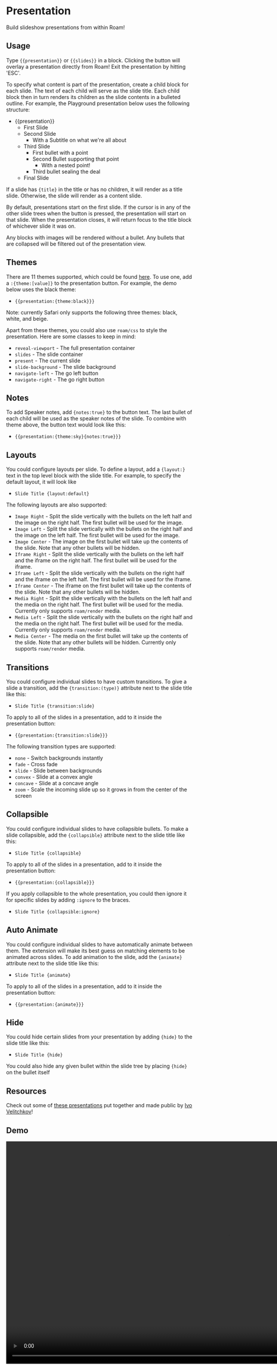 # Presentation

Build slideshow presentations from within Roam!

## Usage

Type `{{presentation}}` or `{{slides}}` in a block. Clicking the button will overlay a presentation directly from Roam! Exit the presentation by hitting 'ESC'.

To specify what content is part of the presentation, create a child block for each slide. The text of each child will serve as the slide title. Each child block then in turn renders its children as the slide contents in a bulleted outline. For example, the Playground presentation below uses the following structure:

- {{presentation}}
  - First Slide
  - Second Slide
    - With a Subtitle on what we're all about
  - Third Slide
    - First bullet with a point
    - Second Bullet supporting that point
      - With a nested point!
    - Third bullet sealing the deal
  - Final Slide

If a slide has `{title}` in the title or has no children, it will render as a title slide. Otherwise, the slide will render as a content slide.

By default, presentations start on the first slide. If the cursor is in any of the other slide trees when the button is pressed, the presentation will start on that slide. When the presentation closes, it will return focus to the title block of whichever slide it was on.

Any blocks with images will be rendered without a bullet. Any bullets that are collapsed will be filtered out of the presentation view.

## Themes

There are 11 themes supported, which could be found [here](https://revealjs.com/themes/). To use one, add a `:{theme:[value]}` to the presentation button. For example, the demo below uses the black theme:

- `{{presentation:{theme:black}}}`

Note: currently Safari only supports the following three themes: black, white, and beige.

Apart from these themes, you could also use `roam/css` to style the presentation. Here are some classes to keep in mind:

- `reveal-viewport` - The full presentation container
- `slides` - The slide container
- `present` - The current slide
- `slide-background` - The slide background
- `navigate-left` - The go left button
- `navigate-right` - The go right button

## Notes

To add Speaker notes, add `{notes:true}` to the button text. The last bullet of each child will be used as the speaker notes of the slide. To combine with theme above, the button text would look like this:

- `{{presentation:{theme:sky}{notes:true}}}`

## Layouts

You could configure layouts per slide. To define a layout, add a `{layout:}` text in the top level block with the slide title. For example, to specify the default layout, it will look like

- `Slide Title {layout:default}`

The following layouts are also supported:

- `Image Right` - Split the slide vertically with the bullets on the left half and the image on the right half. The first bullet will be used for the image.
- `Image Left` - Split the slide vertically with the bullets on the right half and the image on the left half. The first bullet will be used for the image.
- `Image Center` - The image on the first bullet will take up the contents of the slide. Note that any other bullets will be hidden.
- `Iframe Right` - Split the slide vertically with the bullets on the left half and the iframe on the right half. The first bullet will be used for the iframe.
- `Iframe Left` - Split the slide vertically with the bullets on the right half and the iframe on the left half. The first bullet will be used for the iframe.
- `Iframe Center` - The iframe on the first bullet will take up the contents of the slide. Note that any other bullets will be hidden.
- `Media Right` - Split the slide vertically with the bullets on the left half and the media on the right half. The first bullet will be used for the media. Currently only supports `roam/render` media.
- `Media Left` - Split the slide vertically with the bullets on the right half and the media on the right half. The first bullet will be used for the media. Currently only supports `roam/render` media.
- `Media Center` - The media on the first bullet will take up the contents of the slide. Note that any other bullets will be hidden. Currently only supports `roam/render` media.

## Transitions

You could configure individual slides to have custom transitions. To give a slide a transition, add the `{transition:(type)}` attribute next to the slide title like this:

- `Slide Title {transition:slide}`

To apply to all of the slides in a presentation, add to it inside the presentation button:

- `{{presentation:{transition:slide}}}`

The following transition types are supported:

- `none` - Switch backgrounds instantly
- `fade` - Cross fade
- `slide` - Slide between backgrounds
- `convex` - Slide at a convex angle
- `concave` - Slide at a concave angle
- `zoom` - Scale the incoming slide up so it grows in from the center of the screen

## Collapsible

You could configure individual slides to have collapsible bullets. To make a slide collapsible, add the `{collapsible}` attribute next to the slide title like this:

- `Slide Title {collapsible}`

To apply to all of the slides in a presentation, add to it inside the presentation button:

- `{{presentation:{collapsible}}}`

If you apply collapsible to the whole presentation, you could then ignore it for specific slides by adding `:ignore` to the braces.

- `Slide Title {collapsible:ignore}`

## Auto Animate

You could configure individual slides to have automatically animate between them. The extension will make its best guess on matching elements to be animated across slides. To add animation to the slide, add the `{animate}` attribute next to the slide title like this:

- `Slide Title {animate}`

To apply to all of the slides in a presentation, add to it inside the presentation button:

- `{{presentation:{animate}}}`

## Hide

You could hide certain slides from your presentation by adding `{hide}` to the slide title like this:

- `Slide Title {hide}`

You could also hide any given bullet within the slide tree by placing `{hide}` on the bullet itself

## Resources

Check out some of [these presentations](https://roamresearch.com/#/app/nodebook/page/uOB7d3Kz7) put together and made public by [Ivo Velitchkov](https://twitter.com/kvistgaard)!

## Demo

<video src="https://firebasestorage.googleapis.com/v0/b/firescript-577a2.appspot.com/o/imgs%2Fapp%2Froamjs%2F-Atu3qteqG.mp4" controls="controls" height="600"></video>
